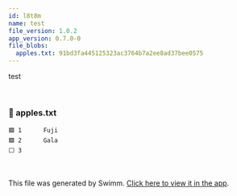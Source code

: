 ```yaml
---
id: l8t8m
name: test
file_version: 1.0.2
app_version: 0.7.0-0
file_blobs:
  apples.txt: 91bd3fa445125323ac3764b7a2ee8ad37bee0575
---
```


test

<br/>

<!-- NOTE-swimm-snippet: the lines below link your snippet to Swimm -->
### 📄 apples.txt
```text
🟩 1      Fuji
🟩 2      Gala
⬜ 3      
```

<br/>

This file was generated by Swimm. [Click here to view it in the app](https://swimm-web-app.web.app/repos/Z2l0aHViJTNBJTNBR2l0aHViSW50cm8tMSUzQSUzQWVtaWxpeWF0cmFraHRlbmJlcmc=/docs/l8t8m).